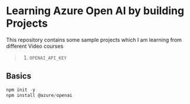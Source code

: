 # Learning Azure Open AI by building Projects

This repository contains some sample projects which I am learning from different Video courses

> 1. `OPENAI_API_KEY`

## Basics

```powershell
npm init -y
npm install @azure/openai
```
